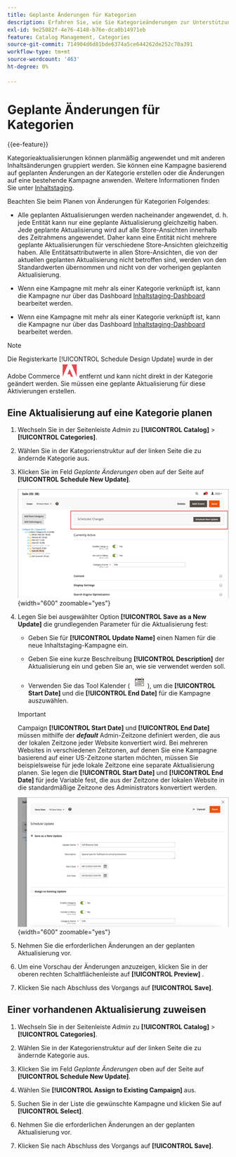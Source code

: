 ```yaml
---
title: Geplante Änderungen für Kategorien
description: Erfahren Sie, wie Sie Kategorieänderungen zur Unterstützung von Marketing-Kampagnen und zum Speichern von Promotions planen.
exl-id: 9e25082f-4e76-4148-b76e-dca0b14971eb
feature: Catalog Management, Categories
source-git-commit: 714904d6d81bde6374a5ce644262de252c70a391
workflow-type: tm+mt
source-wordcount: '463'
ht-degree: 0%

---
```


# Geplante Änderungen für Kategorien

{{ee-feature}}

Kategorieaktualisierungen können planmäßig angewendet und mit anderen Inhaltsänderungen gruppiert werden. Sie können eine Kampagne basierend auf geplanten Änderungen an der Kategorie erstellen oder die Änderungen auf eine bestehende Kampagne anwenden. Weitere Informationen finden Sie unter [Inhaltstaging](../content-design/content-staging.md).

Beachten Sie beim Planen von Änderungen für Kategorien Folgendes:

- Alle geplanten Aktualisierungen werden nacheinander angewendet, d. h. jede Entität kann nur eine geplante Aktualisierung gleichzeitig haben. Jede geplante Aktualisierung wird auf alle Store-Ansichten innerhalb des Zeitrahmens angewendet. Daher kann eine Entität nicht mehrere geplante Aktualisierungen für verschiedene Store-Ansichten gleichzeitig haben. Alle Entitätsattributwerte in allen Store-Ansichten, die von der aktuellen geplanten Aktualisierung nicht betroffen sind, werden von den Standardwerten übernommen und nicht von der vorherigen geplanten Aktualisierung.

- Wenn eine Kampagne mit mehr als einer Kategorie verknüpft ist, kann die Kampagne nur über das Dashboard [Inhaltstaging-Dashboard](../content-design/content-staging-dashboard.md) bearbeitet werden.

- Wenn eine Kampagne mit mehr als einer Kategorie verknüpft ist, kann die Kampagne nur über das Dashboard [Inhaltstaging-Dashboard](../content-design/content-staging-dashboard.md) bearbeitet werden.

>[!NOTE]
>
>Die Registerkarte [!UICONTROL Schedule Design Update] wurde in der Adobe Commerce ![Adobe Commerce](../assets/adobe-logo.svg) entfernt und kann nicht direkt in der Kategorie geändert werden. Sie müssen eine geplante Aktualisierung für diese Aktivierungen erstellen.

## Eine Aktualisierung auf eine Kategorie planen

1. Wechseln Sie in der Seitenleiste _Admin_ zu **[!UICONTROL Catalog]** > **[!UICONTROL Categories]**.

1. Wählen Sie in der Kategorienstruktur auf der linken Seite die zu ändernde Kategorie aus.

1. Klicken Sie im Feld _Geplante Änderungen_ oben auf der Seite auf **[!UICONTROL Schedule New Update]**.

   ![Geplante Änderungen](./assets/category-scheduled-changes.png){width="600" zoomable="yes"}

1. Legen Sie bei ausgewählter Option **[!UICONTROL Save as a New Update]** die grundlegenden Parameter für die Aktualisierung fest:

   - Geben Sie für **[!UICONTROL Update Name]** einen Namen für die neue Inhaltstaging-Kampagne ein.

   - Geben Sie eine kurze Beschreibung **[!UICONTROL Description]** der Aktualisierung ein und geben Sie an, wie sie verwendet werden soll.

   - Verwenden Sie das Tool Kalender ( ![Kalendersymbol](../assets/icon-calendar.png) ), um die **[!UICONTROL Start Date]** und die **[!UICONTROL End Date]** für die Kampagne auszuwählen.

   >[!IMPORTANT]
   >
   >Campaign **[!UICONTROL Start Date]** und **[!UICONTROL End Date]** müssen mithilfe der **_default_** Admin-Zeitzone definiert werden, die aus der lokalen Zeitzone jeder Website konvertiert wird. Bei mehreren Websites in verschiedenen Zeitzonen, auf denen Sie eine Kampagne basierend auf einer US-Zeitzone starten möchten, müssen Sie beispielsweise für jede lokale Zeitzone eine separate Aktualisierung planen. Sie legen die **[!UICONTROL Start Date]** und **[!UICONTROL End Date]** für jede Variable fest, die aus der Zeitzone der lokalen Website in die standardmäßige Zeitzone des Administrators konvertiert werden.

   ![Geplante Änderungen](./assets/category-scheduled-changes-new-update.png){width="600" zoomable="yes"}

1. Nehmen Sie die erforderlichen Änderungen an der geplanten Aktualisierung vor.

1. Um eine Vorschau der Änderungen anzuzeigen, klicken Sie in der oberen rechten Schaltflächenleiste auf **[!UICONTROL Preview]** .

1. Klicken Sie nach Abschluss des Vorgangs auf **[!UICONTROL Save]**.

## Einer vorhandenen Aktualisierung zuweisen

1. Wechseln Sie in der Seitenleiste _Admin_ zu **[!UICONTROL Catalog]** > **[!UICONTROL Categories]**.

1. Wählen Sie in der Kategorienstruktur auf der linken Seite die zu ändernde Kategorie aus.

1. Klicken Sie im Feld _Geplante Änderungen_ oben auf der Seite auf **[!UICONTROL Schedule New Update]**.

1. Wählen Sie **[!UICONTROL Assign to Existing Campaign]** aus.

1. Suchen Sie in der Liste die gewünschte Kampagne und klicken Sie auf **[!UICONTROL Select]**.

1. Nehmen Sie die erforderlichen Änderungen an der geplanten Aktualisierung vor.

1. Klicken Sie nach Abschluss des Vorgangs auf **[!UICONTROL Save]**.
